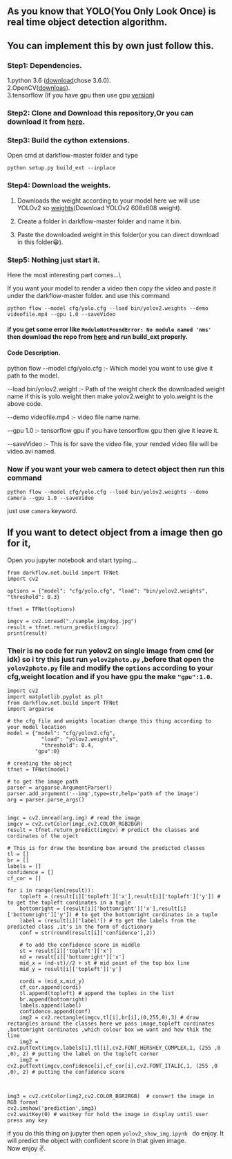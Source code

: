 ## As you know that YOLO(You Only Look Once) is real time object detection algorithm.

## You can implement this by own just follow this.

### Step1: Dependencies.
1.python 3.6 ([download](https://www.python.org/downloads/)chose 3.6.0).  
2.OpenCV([downloas](https://www.lfd.uci.edu/~gohlke/pythonlibs/)).  
3.tensorflow (If you have gpu then use gpu [version](https://www.tensorflow.org/install/))  

### Step2: Clone and Download this repository,Or you can download it from [here](https://github.com/thtrieu/darkflow).

### Step3: Build the cython extensions.
Open cmd at darkflow-master folder and type
```
python setup.py build_ext --inplace
```

### Step4: Download the weights.
1. Downloads the weight according to your model here we will use YOLOv2 so [weights](https://pjreddie.com/darknet/yolo/)(Download YOLOv2 608x608 weight).  

2. Create a folder in darkflow-master folder and name it bin.  

3. Paste the downloaded weight in this folder(or you can direct download in this folder😁).  

### Step5: Nothing just start it.
Here the most interesting part comes...\

If you want your model to render a video then copy the video and paste it under the darkflow-master folder.
and use this command
```
python flow --model cfg/yolo.cfg --load bin/yolov2.weights --demo videofile.mp4 --gpu 1.0 --saveVideo
```
#### if you get some error like `ModuleNotFoundError: No module named 'nms'` then download the repo from [here](https://github.com/thtrieu/darkflow) and run build_ext properly.

#### Code Description.
python flow --model cfg/yolo.cfg :- Which model you want to use give it path to the model.  

--load bin/yolov2.weight :- Path of the weight check the downloaded weight name if this is yolo.weight then make yolov2.weight to yolo.weight is the above code.

--demo videofile.mp4  :- video file name name.

--gpu 1.0 :- tensorflow gpu if you have tensorflow gpu then give it leave it.

--saveVideo :- This is for save the video file, your rended video file will be video.avi named.

### Now if you want your web camera to detect object then run this command
```
python flow --model cfg/yolo.cfg --load bin/yolov2.weights --demo camera --gpu 1.0 --saveVideo
```

just use ```camera``` keyword.


## If you want to detect object from a image then go for it,
Open you jupyter notebook and start typing...
```
from darkflow.net.build import TFNet
import cv2

options = {"model": "cfg/yolo.cfg", "load": "bin/yolov2.weights", "threshold": 0.3}

tfnet = TFNet(options)

imgcv = cv2.imread("./sample_img/dog.jpg")
result = tfnet.return_predict(imgcv)
print(result)
```

### Their is no code for run yolov2 on single image from cmd (or idk) so i try this just run `yolov2photo.py` ,before that open the `yolov2photo.py` file and modify the `options` according to your cfg,weight location and if you have gpu the make `"gpu":1.0`.


```# importing the dependencies
import cv2
import matplotlib.pyplot as plt
from darkflow.net.build import TFNet
import argparse

# the cfg file and weights location change this thing according to your model location
model = {"model": "cfg/yolov2.cfg",
           "load": "yolov2.weights",
           "threshold": 0.4,
         "gpu":0}

# creating the object
tfnet = TFNet(model)

# to get the image path
parser = argparse.ArgumentParser()
parser.add_argument('--img',type=str,help='path of the image')
arg = parser.parse_args()


imgc = cv2.imread(arg.img) # read the image
imgcv = cv2.cvtColor(imgc,cv2.COLOR_RGB2BGR)
result = tfnet.return_predict(imgcv) # predict the classes and cordinates of the oject

# This is for draw the bounding box around the predicted classes 
tl = []
br = []
labels = []
confidence = []
cf_cor = []

for i in range(len(result)):
    topleft = (result[i]['topleft']['x'],result[i]['topleft']['y']) # to get the topleft cordinates in a tuple
    bottomright = (result[i]['bottomright']['x'],result[i]['bottomright']['y']) # to get the bottomright cordinates in a tuple
    label = (result[i]['label']) # to get the labels from the predicted class ,it's in the form of dictionary
    conf = str(round(result[i]['confidence'],2))
    
    # to add the confidence score in middle
    st = result[i]['topleft']['x'] 
    nd = result[i]['bottomright']['x']
    mid_x = (nd-st)//2 + st # mid point of the top box line
    mid_y = result[i]['topleft']['y']
    
    cordi = (mid_x,mid_y)
    cf_cor.append(cordi)                 
    tl.append(topleft) # append the tuples in the list
    br.append(bottomright)
    labels.append(label)
    confidence.append(conf)
    img2 = cv2.rectangle(imgcv,tl[i],br[i],(0,255,0),3) # draw rectangles around the classes here we pass image,topleft cordinates ,bottomright cordinates ,which colour box we want and how thik the line
    img2 = cv2.putText(imgcv,labels[i],tl[i],cv2.FONT_HERSHEY_COMPLEX,1, (255 ,0 ,0), 2) # putting the label on the topleft corner
    img2 = cv2.putText(imgcv,confidence[i],cf_cor[i],cv2.FONT_ITALIC,1, (255 ,0 ,0), 2) # putting the confidence score
    

    
img3 = cv2.cvtColor(img2,cv2.COLOR_BGR2RGB)  # convert the image in RGB format
cv2.imshow('prediction',img3)
cv2.waitKey(0) # waitkey for hold the image in display until user press any key

```
if you do this thing on jupyter then open `yolov2_show_img.ipynb ` do enjoy.
It will predict the object with confident score in that given image.   
Now enjoy ✌.


